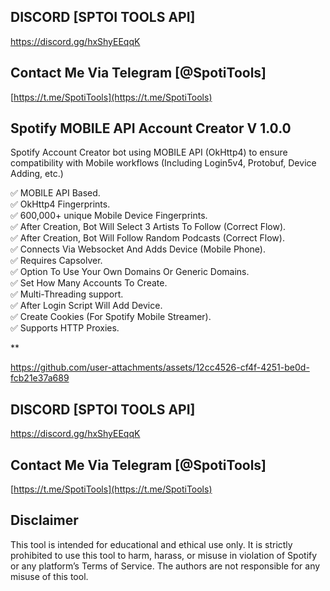 ## DISCORD [SPTOI TOOLS API]

https://discord.gg/hxShyEEqqK

## Contact Me Via Telegram [@SpotiTools]

[https://t.me/SpotiTools](https://t.me/SpotiTools)

## Spotify MOBILE API Account Creator V 1.0.0
Spotify Account Creator bot using MOBILE API (OkHttp4) to ensure compatibility with Mobile workflows (Including Login5v4, Protobuf, Device Adding, etc.)

:white_check_mark:  MOBILE API Based.  
:white_check_mark:  OkHttp4 Fingerprints.  
:white_check_mark:  600,000+ unique Mobile Device Fingerprints.  
:white_check_mark:  After Creation, Bot Will Select 3 Artists To Follow (Correct Flow).  
:white_check_mark:  After Creation, Bot Will Follow Random Podcasts (Correct Flow).  
:white_check_mark:  Connects Via Websocket And Adds Device (Mobile Phone).  
:white_check_mark:  Requires Capsolver.  
:white_check_mark:  Option To Use Your Own Domains Or Generic Domains.  
:white_check_mark:  Set How Many Accounts To Create.  
:white_check_mark:  Multi-Threading support.  
:white_check_mark:  After Login Script Will Add Device.  
:white_check_mark:  Create Cookies (For Spotify Mobile Streamer).  
:white_check_mark:  Supports HTTP Proxies.  

**

https://github.com/user-attachments/assets/12cc4526-cf4f-4251-be0d-fcb21e37a689


## DISCORD [SPTOI TOOLS API]

https://discord.gg/hxShyEEqqK

## Contact Me Via Telegram [@SpotiTools]

[https://t.me/SpotiTools](https://t.me/SpotiTools)

## Disclaimer

This tool is intended for educational and ethical use only. It is strictly prohibited to use this tool to harm, harass, or misuse in violation of Spotify or any platform’s Terms of Service. The authors are not responsible for any misuse of this tool.



 
